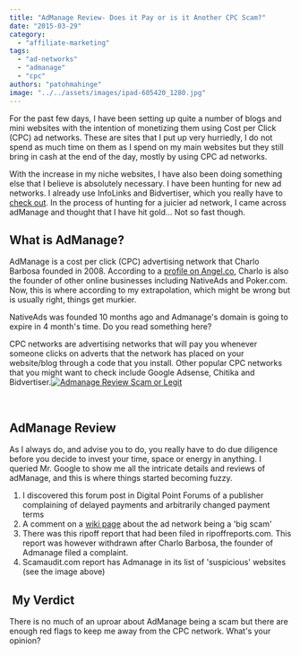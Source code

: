 ```yaml
---
title: "AdManage Review- Does it Pay or is it Another CPC Scam?"
date: "2015-03-29"
category: 
  - "affiliate-marketing"
tags: 
  - "ad-networks"
  - "admanage"
  - "cpc"
authors: "patohmahinge"
image: "../../assets/images/ipad-605420_1280.jpg"
---
```


For the past few days, I have been setting up quite a number of blogs and mini websites with the intention of monetizing them using Cost per Click (CPC) ad networks. These are sites that I put up very hurriedly, I do not spend as much time on them as I spend on my main websites but they still bring in cash at the end of the day, mostly by using CPC ad networks.

With the increase in my niche websites, I have also been doing something else that I believe is absolutely necessary. I have been hunting for new ad networks. I already use InfoLinks and Bidvertiser, which you really have to [check out](https://mahinge.com/recommends/bidvertiser/ "check out"). In the process of hunting for a juicier ad network, I came across adManage and thought that I have hit gold... Not so fast though.

## What is AdManage?

AdManage is a cost per click (CPC) advertising network that Charlo Barbosa founded in 2008. According to a [profile on Angel.co](https://angel.co/charlo-barbosa), Charlo is also the founder of other online businesses including NativeAds and Poker.com. Now, this is where according to my extrapolation, which might be wrong but is usually right, things get murkier.

NativeAds was founded 10 months ago and Admanage's domain is going to expire in 4 month's time. Do you read something here?

CPC networks are advertising networks that will pay you whenever someone clicks on adverts that the network has placed on your website/blog through a code that you install. Other popular CPC networks that you might want to check include Google Adsense, Chitika and Bidvertiser.[![Admanage Review Scam or Legit](images/Admanage-Review-Scam-or-Legit-1030x347.jpg)](https://mahinge.com/wp-content/uploads/2015/03/Admanage-Review-Scam-or-Legit.jpg)

 

## AdManage Review

As I always do, and advise you to do, you really have to do due diligence before you decide to invest your time, space or energy in anything. I queried Mr. Google to show me all the intricate details and reviews of adManage, and this is where things started becoming fuzzy.

1. I discovered this forum post in Digital Point Forums of a publisher complaining of delayed payments and arbitrarily changed payment terms
2. A comment on a [wiki page](https://mahinge.com/wp-content/uploads/2015/03/admanage#.VReHTOG2Vps) about the ad network being a 'big scam'
3. There was this ripoff report that had been filed in ripoffreports.com. This report was however withdrawn after Charlo Barbosa, the founder of Admanage filed a complaint.
4. Scamaudit.com report has Admanage in its list of 'suspicious' websites (see the image above)

##  My Verdict

There is no much of an uproar about AdManage being a scam but there are enough red flags to keep me away from the CPC network. What's your opinion?
